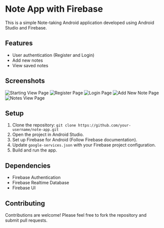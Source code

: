 # Note App with Firebase

This is a simple Note-taking Android application developed using Android Studio and Firebase.

## Features

- User authentication (Register and Login)
- Add new notes
- View saved notes

## Screenshots

![Starting View Page](https://github.com/Sanduniweb/Note-App/assets/136353555/c38d21ef-666c-447d-ad58-2cdfd3aefe6e)
![Register Page](https://github.com/Sanduniweb/Note-App/assets/136353555/64b2b95e-4fa6-4219-8d88-6be6a7bdb9f7)
![Login Page](https://github.com/Sanduniweb/Note-App/assets/136353555/7b6bf8fb-c5cb-48a9-a2ff-071c64d576d2)
![Add New Note Page](https://github.com/Sanduniweb/Note-App/assets/136353555/b8ba5fd7-a5e2-48e9-a319-a7a49e23e6fa)
![Notes View Page](https://github.com/Sanduniweb/Note-App/assets/136353555/0f5eac49-2844-4a3c-b73a-9e91b38641d4)

## Setup

1. Clone the repository: `git clone https://github.com/your-username/note-app.git`
2. Open the project in Android Studio.
3. Set up Firebase for Android (Follow Firebase documentation).
4. Update `google-services.json` with your Firebase project configuration.
5. Build and run the app.

## Dependencies

- Firebase Authentication
- Firebase Realtime Database
- Firebase UI

## Contributing

Contributions are welcome! Please feel free to fork the repository and submit pull requests.
